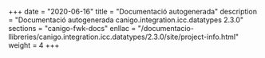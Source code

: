 +++
date        = "2020-06-16"
title       = "Documentació autogenerada"
description = "Documentació autogenerada canigo.integration.icc.datatypes 2.3.0"
sections    = "canigo-fwk-docs"
enllac		= "/documentacio-llibreries/canigo.integration.icc.datatypes/2.3.0/site/project-info.html"
weight      = 4
+++
